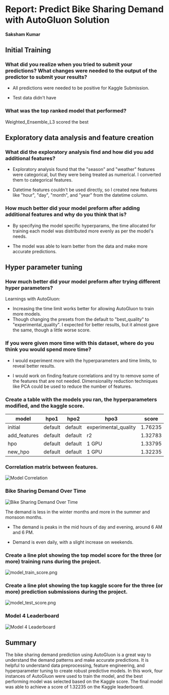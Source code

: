 # Report: Predict Bike Sharing Demand with AutoGluon Solution

#### Saksham Kumar

## Initial Training

### What did you realize when you tried to submit your predictions? What changes were needed to the output of the predictor to submit your results?

- All predictions were needed to be positive for Kaggle Submission.

- Test data didn't have

### What was the top ranked model that performed?

Weighted_Ensemble_L3 scored the best

## Exploratory data analysis and feature creation

### What did the exploratory analysis find and how did you add additional features?

- Exploratory analysis found that the "season" and "weather" features were categorical, but they were being treated as numerical. I converted them to categorical features.

- Datetime features couldn't be used directly, so I created new features like "hour", "day", "month", and "year" from the datetime column.

### How much better did your model preform after adding additional features and why do you think that is?

- By specifying the model specific hyperparams, the time allocated for training each model was distributed more evenly as per the model's needs.

- The model was able to learn better from the data and make more accurate predictions.

## Hyper parameter tuning

### How much better did your model preform after trying different hyper parameters?

Learnings with AutoGluon:

- Increasing the time limit works better for allowing AutoGluon to train more models.
- Though changing the presets from the default to "best_quality" to "experimental_quality". I expected for better results, but it almost gave the same, though a little worse score.

### If you were given more time with this dataset, where do you think you would spend more time?

- I would experiment more with the hyperparameters and time limits, to reveal better results.

- I would work on finding feature correlations and try to remove some of the features that are not needed. Dimensionality reduction techniques like PCA could be used to reduce the number of features.

### Create a table with the models you ran, the hyperparameters modified, and the kaggle score.

| model        | hpo1    | hpo2    | hpo3                 | score   |
| ------------ | ------- | ------- | -------------------- | ------- |
| initial      | default | default | experimental_quality | 1.76235 |
| add_features | default | default | r2                   | 1.32783 |
| hpo          | default | default | 1 GPU                | 1.33795 |
| new_hpo      | default | default | 1 GPU                | 1.32235 |

### Correlation matrix between features.

![Model Correlation](img/correlation_matrix.png)

### Bike Sharing Demand Over Time

![Bike Sharing Demand Over Time](img/bike_sharing_demand_over_time.png)

The demand is less in the winter months and more in the summer and monsoon months.

- The demand is peaks in the mid hours of day and evening, around 6 AM and 6 PM.

- Demand is even daily, with a slight increase on weekends.

### Create a line plot showing the top model score for the three (or more) training runs during the project.

![model_train_score.png](img/model_train_score.png)

### Create a line plot showing the top kaggle score for the three (or more) prediction submissions during the project.

![model_test_score.png](img/model_test_score.png)

### Model 4 Leaderboard

![Model 4 Leaderboard](img/model4_leaderboard.png)

## Summary

The bike sharing demand prediction using AutoGluon is a great way to understand the demand patterns and make accurate predictions. It is helpful to understand data preprocessing, feature engineering, and hyperparameter tuning to create robust predictive models. In this work, four instances of AutoGluon were used to train the model, and the best performing model was selected based on the Kaggle score. The final model was able to achieve a score of 1.32235 on the Kaggle leaderboard.
